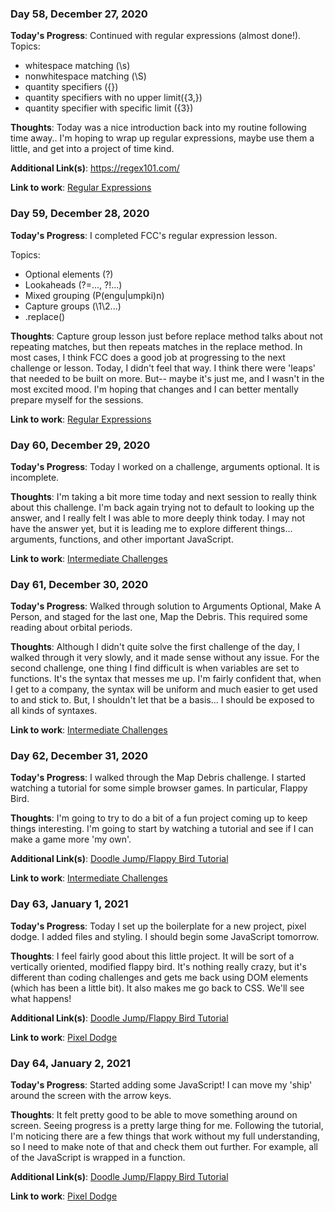 ### Day 58, December 27, 2020

**Today's Progress**: Continued with regular expressions (almost done!).
Topics: 
- whitespace matching (\s)
- nonwhitespace matching (\S)
- quantity specifiers ({})
- quantity specifiers with no upper limit({3,})
- quantity specifier with specific limit ({3})

**Thoughts**: Today was a nice introduction back into my routine following time away.. I'm hoping to wrap up regular expressions, maybe use them a little, and get into a project of time kind.

**Additional Link(s)**: https://regex101.com/

**Link to work**: [Regular Expressions](https://github.com/jdemarc/100-days-of-code/tree/main/fcc-js-algorithms-dstructures/regular-expressions)

### Day 59, December 28, 2020

**Today's Progress**: I completed FCC's regular expression lesson.

Topics: 
- Optional elements (?)
- Lookaheads (?=..., ?!...)
- Mixed grouping (P(engu|umpki)n)
- Capture groups (\1\2...)
- .replace()

**Thoughts**: Capture group lesson just before replace method talks about not repeating matches, but then repeats matches in the replace method. In most cases, I think FCC does a good job at progressing to the next challenge or lesson. Today, I didn't feel that way. I think there were 'leaps' that needed to be built on more. But-- maybe it's just me, and I wasn't in the most excited mood. I'm hoping that changes and I can better mentally prepare myself for the sessions.

**Link to work**: [Regular Expressions](https://github.com/jdemarc/100-days-of-code/tree/main/fcc-js-algorithms-dstructures/regular-expressions)

### Day 60, December 29, 2020

**Today's Progress**: Today I worked on a challenge, arguments optional. It is incomplete.

**Thoughts**: I'm taking a bit more time today and next session to really think about this challenge. I'm back again trying not to default to looking up the answer, and I really felt I was able to more deeply think today. I may not have the answer yet, but it is leading me to explore different things... arguments, functions, and other important JavaScript.

**Link to work**: [Intermediate Challenges](https://github.com/jdemarc/100-days-of-code/tree/main/fcc-js-algorithms-dstructures/intermediate-algorithm-scripting)

### Day 61, December 30, 2020

**Today's Progress**: Walked through solution to Arguments Optional, Make A Person, and staged for the last one, Map the Debris. This required some reading about orbital periods.

**Thoughts**: Although I didn't quite solve the first challenge of the day, I walked through it very slowly, and it made sense without any issue. For the second challenge, one thing I find difficult is when variables are set to functions. It's the syntax that messes me up. I'm fairly confident that, when I get to a company, the syntax will be uniform and much easier to get used to and stick to. But, I shouldn't let that be a basis... I should be exposed to all kinds of syntaxes.

**Link to work**: [Intermediate Challenges](https://github.com/jdemarc/100-days-of-code/tree/main/fcc-js-algorithms-dstructures/intermediate-algorithm-scripting)

### Day 62, December 31, 2020

**Today's Progress**: I walked through the Map Debris challenge. I started watching a tutorial for some simple browser games. In particular, Flappy Bird.

**Thoughts**: I'm going to try to do a bit of a fun project coming up to keep things interesting. I'm going to start by watching a tutorial and see if I can make a game more 'my own'.

**Additional Link(s)**: [Doodle Jump/Flappy Bird Tutorial](https://www.youtube.com/watch?v=8xPsg6yv7TU)

**Link to work**: [Intermediate Challenges](https://github.com/jdemarc/100-days-of-code/tree/main/fcc-js-algorithms-dstructures/intermediate-algorithm-scripting)

### Day 63, January 1, 2021

**Today's Progress**: Today I set up the boilerplate for a new project, pixel dodge. I added files and styling. I should begin some JavaScript tomorrow.

**Thoughts**: I feel fairly good about this little project. It will be sort of a vertically oriented, modified flappy bird. It's nothing really crazy, but it's different than coding challenges and gets me back using DOM elements (which has been a little bit). It also makes me go back to CSS. We'll see what happens!

**Additional Link(s)**: [Doodle Jump/Flappy Bird Tutorial](https://www.youtube.com/watch?v=8xPsg6yv7TU)

**Link to work**: [Pixel Dodge](https://github.com/jdemarc/pixel-dodge)

### Day 64, January 2, 2021

**Today's Progress**: Started adding some JavaScript! I can move my 'ship' around the screen with the arrow keys.

**Thoughts**: It felt pretty good to be able to move something around on screen. Seeing progress is a pretty large thing for me. Following the tutorial, I'm noticing there are a few things that work without my full understanding, so I need to make note of that and check them out further. For example, all of the JavaScript is wrapped in a function.

**Additional Link(s)**: [Doodle Jump/Flappy Bird Tutorial](https://www.youtube.com/watch?v=8xPsg6yv7TU)

**Link to work**: [Pixel Dodge](https://github.com/jdemarc/pixel-dodge)